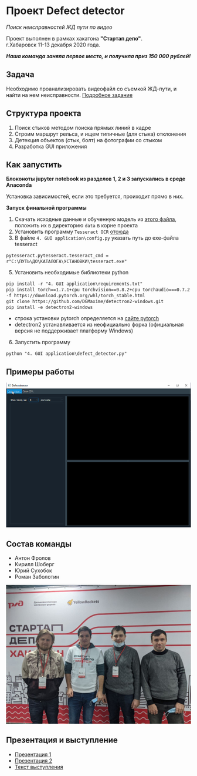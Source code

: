 # Проект Defect detector
*Поиск неисправностей ЖД пути по видео*

Проект выполнен в рамках хакатона **"Стартап депо"**.  
г.Хабаровск 11-13 декабря 2020 года.

***Наша команда заняла первое место, и получила приз 150 000 рублей!***

## Задача
Необходимо проанализировать видеофайл со съемкой ЖД-пути, и найти на нем неисправности. [Подробное задание](docs/задание.md)


## Структура проекта

1) Поиск стыков методом поиска прямых линий в кадре
2) Строим маршрут рельса, и ищем типичные (для стыка) отклонения
3) Детекция объектов (стык, болт) на фотографии со стыком
4) Разработка GUI приложения


## Как запустить

**Блоконоты jupyter notebook из разделов 1, 2 и 3 запускались в среде Anacondа**  

Установка зависимостей, если это требуется, проиходит прямо в них.

**Запуск финальной программы**  

1) Скачать исходные данные и обученную модель из [этого файла](https://drive.google.com/file/d/10fy1fkY_BXHtykaI0ml0b4OKg_Mw8XW8/view?usp=sharing), положить их в директорию `data` в корне проекта  
2) Установить программу `Tesseract OCR` [отсюда](https://digi.bib.uni-mannheim.de/tesseract/)
3) В файле `4. GUI application\config.py` указать путь до exe-файла tesseract
```
pytesseract.pytesseract.tesseract_cmd = r"C:\ПУТЬ\ДО\КАТАЛОГА\УСТАНОВКИ\tesseract.exe"
```
5) Установить необходимые библиотеки python
```
pip install -r "4. GUI application\requirements.txt"
pip install torch==1.7.1+cpu torchvision==0.8.2+cpu torchaudio===0.7.2 -f https://download.pytorch.org/whl/torch_stable.html
git clone https://github.com/DGMaxime/detectron2-windows.git
pip install -e detectron2-windows
```
* строка установки pytorch определяется на [сайте pytorch](https://pytorch.org/get-started/locally/)
* detectron2 устанавливается  из неофициально форка (официальная версия не поддерживает платформу Windows)

6) Запустить программу 
```
python "4. GUI application\defect_detector.py"
```


## Примеры работы

![Пример работы](docs/defect_detector.gif)

## Состав команды

* Антон Фролов
* Кирилл Шоберг
* Юрий Сухобок
* Роман Заболотин

![Фото команды](docs/фото/photo_2020-12-14_09-35-32.jpg)

## Презентация и выступление

* [Презентация 1](docs/Презентация.pptx)
* [Презентация 2](docs/Детекция_пути.pdf)
* [Текст выступления](docs/Доклад_к_презентации.docx)

